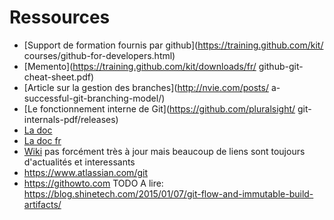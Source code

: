 # Ressources

* [Support de formation fournis par github](https://training.github.com/kit/
courses/github-for-developers.html)
* [Memento](https://training.github.com/kit/downloads/fr/
github-git-cheat-sheet.pdf)
* [Article sur la gestion des branches](http://nvie.com/posts/
a-successful-git-branching-model/)
* [Le fonctionnement interne de Git](https://github.com/pluralsight/
git-internals-pdf/releases)
* [La doc](https://git-scm.com/doc)
* [La doc fr](https://git-scm.com/book/fr/v2)
* [Wiki](https://git.wiki.kernel.org/index.php) pas forcément très à jour mais
  beaucoup de liens sont toujours d'actualités et interessants
* https://www.atlassian.com/git
* https://githowto.com
TODO A lire: https://blog.shinetech.com/2015/01/07/git-flow-and-immutable-build-artifacts/
